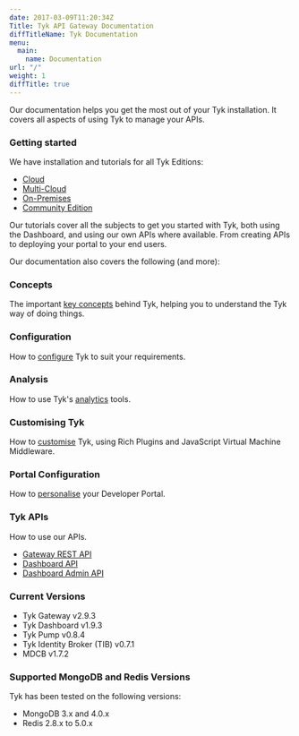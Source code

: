 ```yaml
---
date: 2017-03-09T11:20:34Z
Title: Tyk API Gateway Documentation
diffTitleName: Tyk Documentation
menu:
  main:
    name: Documentation
url: "/"
weight: 1
diffTitle: true
---
```


Our documentation helps you get the most out of your Tyk installation. It covers all aspects of using Tyk to manage your APIs.

### Getting started

We have installation and tutorials for all Tyk Editions:

- [Cloud](/docs/getting-started/installation/with-tyk-cloud/)
- [Multi-Cloud](/docs/getting-started/installation/with-tyk-multi-cloud/)
- [On-Premises](/docs/getting-started/installation/with-tyk-on-premises/)
- [Community Edition](/docs/getting-started/installation/with-tyk-community-edition/)

Our tutorials cover all the subjects to get you started with Tyk, both using the Dashboard, and using our own APIs where available. From creating APIs to deploying your portal to your end users.

Our documentation also covers the following (and more):

### Concepts

The important [key concepts](/docs/getting-started/key-concepts/) behind Tyk, helping you to understand the Tyk way of doing things.

### Configuration

How to [configure](/docs/tyk-configuration-reference/) Tyk to suit your requirements.

### Analysis

How to use Tyk's [analytics](/docs/analytics-and-reporting/) tools.

### Customising Tyk

How to [customise](/docs/plugins/) Tyk, using Rich Plugins and JavaScript Virtual Machine Middleware.

### Portal Configuration

How to [personalise](/docs/tyk-developer-portal/customise/) your Developer Portal.

### Tyk APIs

How to use our APIs.

- [Gateway REST API](/docs/tyk-rest-api/)
- [Dashboard API](/docs/tyk-dashboard-api/)
- [Dashboard Admin API](/docs/dashboard-admin-api/)

### Current Versions

- Tyk Gateway v2.9.3
- Tyk Dashboard v1.9.3
- Tyk Pump v0.8.4
- Tyk Identity Broker (TIB) v0.7.1
- MDCB v1.7.2

### Supported MongoDB and Redis Versions

Tyk has been tested on the following versions:

- MongoDB 3.x and 4.0.x
- Redis 2.8.x to 5.0.x
